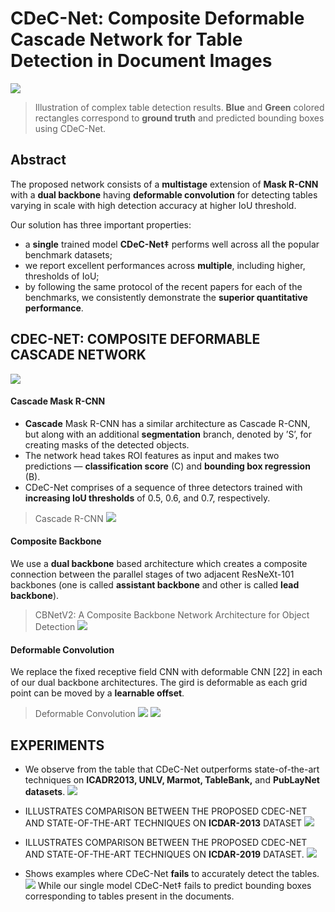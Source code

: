 # CDeC-Net: Composite Deformable Cascade Network for Table Detection in Document Images

![](2022-04-06-11-01-03.png)
> Illustration of complex table detection results. **Blue** and **Green** colored rectangles correspond to **ground truth** and predicted bounding boxes using CDeC-Net. 

## Abstract 
The proposed network consists of a **multistage** extension of **Mask R-CNN** with a **dual backbone** having **deformable convolution** for detecting tables varying in scale with high detection accuracy at higher IoU threshold.

Our solution has three important properties: 
- a **single** trained model **CDeC-Net‡** performs well across all the popular benchmark datasets; 
- we report excellent performances across **multiple**, including higher, thresholds of IoU; 
- by following the same protocol of the recent papers for each of the benchmarks, we consistently demonstrate the **superior quantitative performance**.

## CDEC-NET: COMPOSITE DEFORMABLE CASCADE NETWORK
![](2022-04-06-15-32-12.png)

#### Cascade Mask R-CNN
- **Cascade** Mask R-CNN has a similar architecture as Cascade R-CNN, but along with an additional **segmentation** branch, denoted by ’S’, for creating masks of the detected objects.
- The network head takes ROI features as input and makes two predictions — **classification score** (C) and **bounding box regression** (B).
- CDeC-Net comprises of a sequence of three detectors trained with **increasing IoU thresholds** of 0.5, 0.6, and 0.7, respectively.
> Cascade R-CNN
![](2022-04-06-15-30-53.png)

#### Composite Backbone
We use a **dual backbone** based architecture which creates a composite connection between the parallel stages of two adjacent ResNeXt-101 backbones (one is called **assistant backbone** and other is called **lead backbone**).
> CBNetV2: A Composite Backbone Network Architecture for Object Detection
![](2022-04-06-15-46-17.png)

#### Deformable Convolution
We replace the fixed receptive field CNN with deformable CNN [22] in each of our dual backbone architectures. The gird is deformable as each grid point can be moved by a **learnable offset**.

> Deformable Convolution
![](2022-04-06-16-25-38.png)
![](2022-04-06-16-30-21.png)

## EXPERIMENTS
- We observe from the table that CDeC-Net outperforms state-of-the-art techniques on **ICADR2013, UNLV, Marmot, TableBank,** and **PubLayNet datasets**.
![](2022-04-06-16-37-15.png)

- ILLUSTRATES COMPARISON BETWEEN THE PROPOSED CDEC-NET AND STATE-OF-THE-ART TECHNIQUES ON **ICDAR-2013** DATASET
![](2022-04-06-16-41-10.png)

- ILLUSTRATES COMPARISON BETWEEN THE PROPOSED CDEC-NET AND STATE-OF-THE-ART TECHNIQUES ON **ICDAR-2019** DATASET.
![](2022-04-06-16-41-45.png)

- Shows examples where CDeC-Net **fails** to accurately detect the tables.
![](2022-04-06-16-42-38.png)
    While our single model CDeC-Net‡ fails to predict bounding boxes corresponding to tables present in the documents.